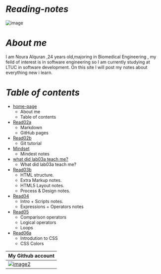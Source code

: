# *Reading-notes*

![image](https://cdn2.iconfinder.com/data/icons/objects-23/50/1F4DD-memo-B-512.png)
#  *About me*
I am Noura Alquran ,24 years old,majoring in Biomedical Engineering , my feild of interest is in software engineering so I am currently studying at LTUC in software development. On this site I will post my notes about everything new i learn.

# *Table of contents*
* [home-page](https://noura-alquran.github.io/reading-notes/)  
   *  About me  
   *  Table of contents 
* [Read02a](https://noura-alquran.github.io/reading-notes/read02a) 
   * Markdown 
   *  GitHub pages
* [Read02b](https://noura-alquran.github.io/reading-notes/read02b) 
   *  Git tutorial
* [Mindset](https://noura-alquran.github.io/reading-notes/mindset) 
   *  Mindest notes
* [ what did lab03a teach me?](https://noura-alquran.github.io/reading-notes/lab03a) 
    *  What did lab03a teach me?
* [Read03b](https://noura-alquran.github.io/reading-notes/Read03b)
    * HTML structure.
    * Extra Markup notes.
    * HTML5 Layout notes.
    * Process & Design notes.
* [Read04](https://noura-alquran.github.io/reading-notes/read04)
    * Intro + Scripts notes.
    * Expressions + Operators notes
* [Read05](https://noura-alquran.github.io/reading-notes/read05)
    * Comparison operators
    * Logical operators
    * Loops 
* [Read06a](https://noura-alquran.github.io/reading-notes/Read06a)
    * Introdution to CSS
    * CSS Colors



My Github account  | 
------------ | 
 [![image2](https://p.kindpng.com/picc/s/128-1280192_github-logo-png-github-png-transparent-png.png)](https://github.com/Noura-Alquran)|
 

